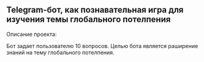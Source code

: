 Telegram-бот, как познавательная игра для изучения темы глобального потелпения
-------
Описание проекта:

Бот задает пользователю 10 вопросов. Целью бота является раширение знаний на тему глобального потелпения. 
